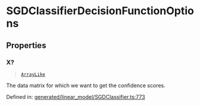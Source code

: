 # SGDClassifierDecisionFunctionOptions

## Properties

### X?

> [`ArrayLike`](../types/ArrayLike.md)

The data matrix for which we want to get the confidence scores.

Defined in:  [generated/linear\_model/SGDClassifier.ts:773](https://github.com/transitive-bullshit/scikit-learn-ts/blob/122b3c0/packages/sklearn/src/generated/linear_model/SGDClassifier.ts#L773)
